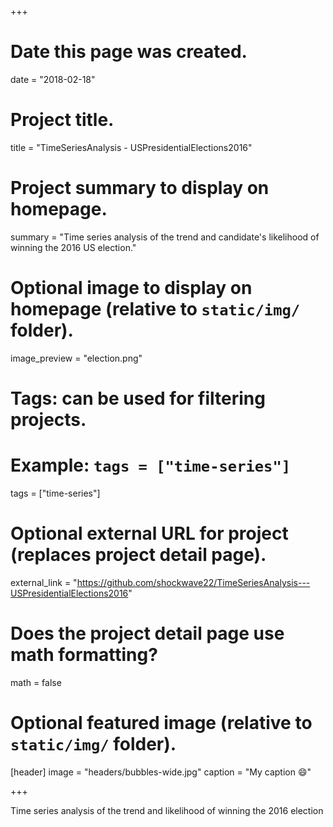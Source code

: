 +++
# Date this page was created.
date = "2018-02-18"

# Project title.
title = "TimeSeriesAnalysis - USPresidentialElections2016"

# Project summary to display on homepage.
summary = "Time series analysis of the trend and candidate\'s likelihood of winning the 2016 US election."

# Optional image to display on homepage (relative to `static/img/` folder).
image_preview = "election.png"

# Tags: can be used for filtering projects.
# Example: `tags = ["time-series"]`
tags = ["time-series"]

# Optional external URL for project (replaces project detail page).
external_link = "https://github.com/shockwave22/TimeSeriesAnalysis---USPresidentialElections2016"

# Does the project detail page use math formatting?
math = false

# Optional featured image (relative to `static/img/` folder).
[header]
image = "headers/bubbles-wide.jpg"
caption = "My caption :smile:"

+++

Time series analysis of the trend and likelihood of winning the 2016 election